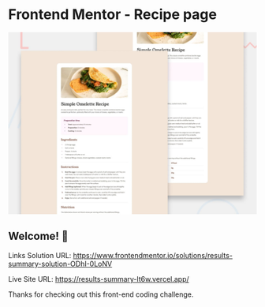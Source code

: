 # Frontend Mentor - Recipe page

![Design preview for the Recipe page coding challenge](./design/desktop-preview.jpg)

## Welcome! 👋

Links
Solution URL: https://www.frontendmentor.io/solutions/results-summary-solution-ODhI-0LoNV

Live Site URL: https://results-summary-lt6w.vercel.app/

Thanks for checking out this front-end coding challenge.
